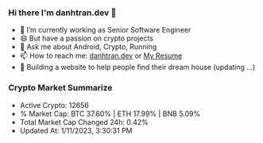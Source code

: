 ### Hi there I'm danhtran.dev 👋

- 🔭 I’m currently working as Senior Software Engineer
- 😄 But have a passion on crypto projects
- 💬 Ask me about Android, Crypto, Running 
- 📫 How to reach me: <a href="https://danhtran.dev" target="_blank">danhtran.dev</a> or <a href="Dan-Resume.pdf" target="_blank">My Resume</a>
- 🌱 Building a website to help people find their dream house (updating ...)

### Crypto Market Summarize
- Active Crypto: 12656
- % Market Cap: BTC 37.60% | ETH 17.99% | BNB 5.09%
- Total Market Cap Changed 24h: 0.42%
- Updated At: 1/11/2023, 3:30:31 PM

